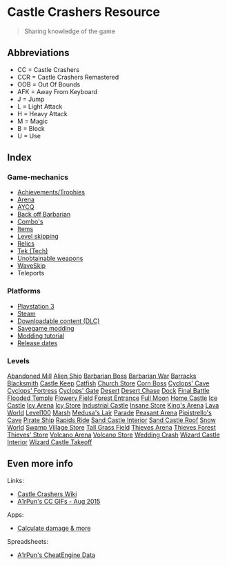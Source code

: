 # Castle Crashers Resource

> Sharing knowledge of the game

## Abbreviations

- CC = Castle Crashers
- CCR = Castle Crashers Remastered
- OOB = Out Of Bounds
- AFK = Away From Keyboard
- J = Jump
- L = Light Attack
- H = Heavy Attack
- M = Magic
- B = Block
- U = Use

## Index

### Game-mechanics

- [Achievements/Trophies](/Mechanics/Achievements.md)
- [Arena](/Mechanics/Arena.md)
- [AYCQ](/Mechanics/AYCQ.md)
- [Back off Barbarian](/Mechanics/BackOffBarbarian.md)
- [Combo's](/Mechanics/Combos.md)
- [Items](/Mechanics/Items.md)
- [Level skipping](/Mechanics/LevelSkip.md)
- [Relics](/Mechanics/Relics.md)
- [Tek (Tech)](/Mechanics/Tek.md)
- [Unobtainable weapons](/Mechanics/UnobtainableWeapons.md)
- [WaveSkip](/Mechanics/WaveSkip.md)
- Teleports

### Platforms

- [Playstation 3](/Platforms/Playstation3.md)
- [Steam](/Platforms/Steam.md)
- [Downloadable content (DLC)](/Platforms/DLC.md)
- [Savegame modding](/Platforms/Mods.md)
- [Modding tutorial](/Platforms/ModTutorial.md)
- [Release dates](/Platforms/ReleaseDates.md)

### Levels

[Abandoned Mill](/Levels/AbandonedMill.md)
[Alien Ship](/Levels/AlienShip.md)
[Barbarian Boss](/Levels/BarbarianBoss.md)
[Barbarian War](/Levels/BarbarianWar.md)
[Barracks](/Levels/Barracks.md)
[Blacksmith](/Levels/Blacksmith.md)
[Castle Keep](/Levels/CastleKeep.md)
[Catfish](/Levels/Catfish.md)
[Church Store](/Levels/Stores.md)
[Corn Boss](/Levels/CornBoss.md)
[Cyclops' Cave](/Levels/CyclopsCave.md)
[Cyclops' Fortress](/Levels/CyclopsFortress.md)
[Cyclops' Gate](/Levels/CyclopsGate.md)
[Desert](/Levels/Desert.md)
[Desert Chase](/Levels/DesertChase.md)
[Dock](/Levels/Dock.md)
[Final Battle](/Levels/FinalBattle.md)
[Flooded Temple](/Levels/FloodedTemple.md)
[Flowery Field](/Levels/FloweryField.md)
[Forest Entrance](/Levels/ForestEntrance.md)
[Full Moon](/Levels/FullMoon.md)
[Home Castle](/Levels/HomeCastle.md)
[Ice Castle](/Levels/IceCastle.md)
[Icy Arena](/Levels/Arenas.md)
[Icy Store](/Levels/Stores.md)
[Industrial Castle](/Levels/IndustrialCastle.md)
[Insane Store](/Levels/Stores.md)
[King's Arena](/Levels/Arenas.md)
[Lava World](/Levels/LavaWorld.md)
[Level100](/Levels/Level100.md)
[Marsh](/Levels/Marsh.md)
[Medusa's Lair](/Levels/Medusa.md)
[Parade](/Levels/Parade.md)
[Peasant Arena](/Levels/Arenas.md)
[Pipistrello's Cave](/Levels/Pipistrello.md)
[Pirate Ship](/Levels/PirateShip.md)
[Rapids Ride](/Levels/RapidsRide.md)
[Sand Castle Interior](/Levels/SandCastleInterior.md)
[Sand Castle Roof](/Levels/SandCastleRoof.md)
[Snow World](/Levels/SnowWorld.md)
[Swamp Village Store](/Levels/Stores.md)
[Tall Grass Field](/Levels/TallGrassField.md)
[Thieves Arena](/Levels/Arenas.md)
[Thieves Forest](/Levels/ThievesForest.md)
[Thieves' Store](/Levels/Stores.md)
[Volcano Arena](/Levels/Arenas.md)
[Volcano Store](/Levels/Stores.md)
[Wedding Crash](/Levels/WeddingCrash.md)
[Wizard Castle Interior](/Levels/WizardCastleInterior.md)
[Wizard Castle Takeoff](/Levels/WizardCastleTakeoff.md)

## Even more info

Links:

- [Castle Crashers Wiki](https://castlecrashers.fandom.com)
- [A1rPun's CC GIFs - Aug 2015](https://gfycat.com/@a1rpun)

Apps:

- [Calculate damage & more](https://github.com/A1rPun/castle-crashers-stats#readme)

Spreadsheets:

- [A1rPun's CheatEngine Data](https://docs.google.com/spreadsheets/d/1vsrf9KrzcrKVIjyHcOtaErx58amaT5JZy50lexA6_F4/edit?usp=sharing)
